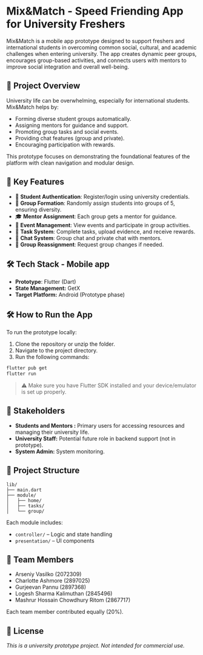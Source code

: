 # Mix&Match - Speed Friending App for University Freshers

Mix&Match is a mobile app prototype designed to support freshers and international students in overcoming common social, cultural, and academic challenges when entering university. The app creates dynamic peer groups, encourages group-based activities, and connects users with mentors to improve social integration and overall well-being.

## 📌 Project Overview

University life can be overwhelming, especially for international students. Mix&Match helps by:
- Forming diverse student groups automatically.
- Assigning mentors for guidance and support.
- Promoting group tasks and social events.
- Providing chat features (group and private).
- Encouraging participation with rewards.

This prototype focuses on demonstrating the foundational features of the platform with clean navigation and modular design.

## 🎯 Key Features

- 🔐 **Student Authentication**: Register/login using university credentials.
- 👥 **Group Formation**: Randomly assign students into groups of 5, ensuring diversity.
- 🎓 **Mentor Assignment**: Each group gets a mentor for guidance.
- 📆 **Event Management**: View events and participate in group activities.
- 🧩 **Task System**: Complete tasks, upload evidence, and receive rewards.
- 💬 **Chat System**: Group chat and private chat with mentors.
- 🔄 **Group Reassignment**: Request group changes if needed.

## 🛠️ Tech Stack - Mobile app

- **Prototype**: Flutter (Dart)
- **State Management:** GetX 
- **Target Platform:** Android (Prototype phase)

## 🛠️ How to Run the App

To run the prototype locally:

1. Clone the repository or unzip the folder.
2. Navigate to the project directory.
3. Run the following commands:

```bash
flutter pub get
flutter run
```

> ⚠️ Make sure you have Flutter SDK installed and your device/emulator is set up properly.

## 👤 Stakeholders

- **Students and Mentors :** Primary users for accessing resources and managing their university life.
- **University Staff:** Potential future role in backend support (not in prototype).
- **System Admin:** System monitoring.

## 📂 Project Structure

```
lib/
├── main.dart
├── module/
│   ├── home/
│   ├── tasks/
│   └── group/
```

Each module includes:
- `controller/` – Logic and state handling
- `presentation/` – UI components

## 👥 Team Members

- Arseniy Vasilko (2072309)
- Charlotte Ashmore (2897025)
- Gurjeevan Pannu (2897368)
- Logesh Sharma Kalimuthan (2845496)
- Mashrur Hossain Chowdhury Ritom (2867717)

Each team member contributed equally (20%).

## 📄 License

*This is a university prototype project. Not intended for commercial use.*